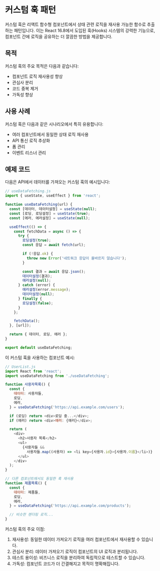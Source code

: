 # 커스텀 훅 패턴

커스텀 훅은 리액트 함수형 컴포넌트에서 상태 관련 로직을 재사용 가능한 함수로 추출하는 패턴입니다. 이는 React 16.8에서 도입된 훅(Hooks) 시스템의 강력한 기능으로, 컴포넌트 간에 로직을 공유하는 더 깔끔한 방법을 제공합니다.

## 목적

커스텀 훅의 주요 목적은 다음과 같습니다:

- 컴포넌트 로직 재사용성 향상
- 관심사 분리
- 코드 중복 제거
- 가독성 향상

## 사용 사례

커스텀 훅은 다음과 같은 시나리오에서 특히 유용합니다:

- 여러 컴포넌트에서 동일한 상태 로직 재사용
- API 통신 로직 추상화
- 폼 관리
- 이벤트 리스너 관리

## 예제 코드

다음은 API에서 데이터를 가져오는 커스텀 훅의 예시입니다:

```javascript
// useDataFetching.js
import { useState, useEffect } from 'react';

function useDataFetching(url) {
  const [데이터, 데이터설정] = useState(null);
  const [로딩, 로딩설정] = useState(true);
  const [에러, 에러설정] = useState(null);

  useEffect(() => {
    const fetchData = async () => {
      try {
        로딩설정(true);
        const 응답 = await fetch(url);

        if (!응답.ok) {
          throw new Error('네트워크 응답이 올바르지 않습니다');
        }

        const 결과 = await 응답.json();
        데이터설정(결과);
        에러설정(null);
      } catch (error) {
        에러설정(error.message);
        데이터설정(null);
      } finally {
        로딩설정(false);
      }
    };

    fetchData();
  }, [url]);

  return { 데이터, 로딩, 에러 };
}

export default useDataFetching;
```

이 커스텀 훅을 사용하는 컴포넌트 예시:

```javascript
// UserList.js
import React from 'react';
import useDataFetching from './useDataFetching';

function 사용자목록() {
  const {
    데이터: 사용자들,
    로딩,
    에러,
  } = useDataFetching('https://api.example.com/users');

  if (로딩) return <div>로딩 중...</div>;
  if (에러) return <div>에러: {에러}</div>;

  return (
    <div>
      <h2>사용자 목록</h2>
      <ul>
        {사용자들 &&
          사용자들.map((사용자) => <li key={사용자.id}>{사용자.이름}</li>)}
      </ul>
    </div>
  );
}

// 다른 컴포넌트에서도 동일한 훅 재사용
function 제품목록() {
  const {
    데이터: 제품들,
    로딩,
    에러,
  } = useDataFetching('https://api.example.com/products');

  // 비슷한 렌더링 로직...
}
```

커스텀 훅의 주요 이점:

1. 재사용성: 동일한 데이터 가져오기 로직을 여러 컴포넌트에서 재사용할 수 있습니다.
2. 관심사 분리: 데이터 가져오기 로직이 컴포넌트의 UI 로직과 분리됩니다.
3. 테스트 용이성: 비즈니스 로직을 분리하여 독립적으로 테스트할 수 있습니다.
4. 가독성: 컴포넌트 코드가 더 간결해지고 목적이 명확해집니다.
